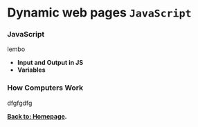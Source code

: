 # Dynamic web pages `JavaScript`
### JavaScript
lembo
* **Input and Output in JS**
* **Variables**

### How Computers Work
dfgfgdfg

**[Back to: Homepage](https://omarhumamah.github.io/reading-note/).**